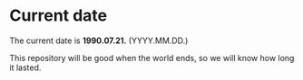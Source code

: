 # Current date

The current date is **1990.07.21.** (YYYY.MM.DD.)

This repository will be good when the world ends, so we will know how long it lasted.